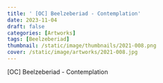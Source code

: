 ```yaml
---
title: ' [OC] Beelzeberiad - Contemplation'
date: 2023-11-04
draft: false
categories: [Artworks]
tags: [Beelzeberiad]
thumbnail: /static/image/thumbnails/2021-008.png
cover: /static/image/artworks/2021-008.jpg
---
```

[OC] Beelzeberiad - Contemplation
